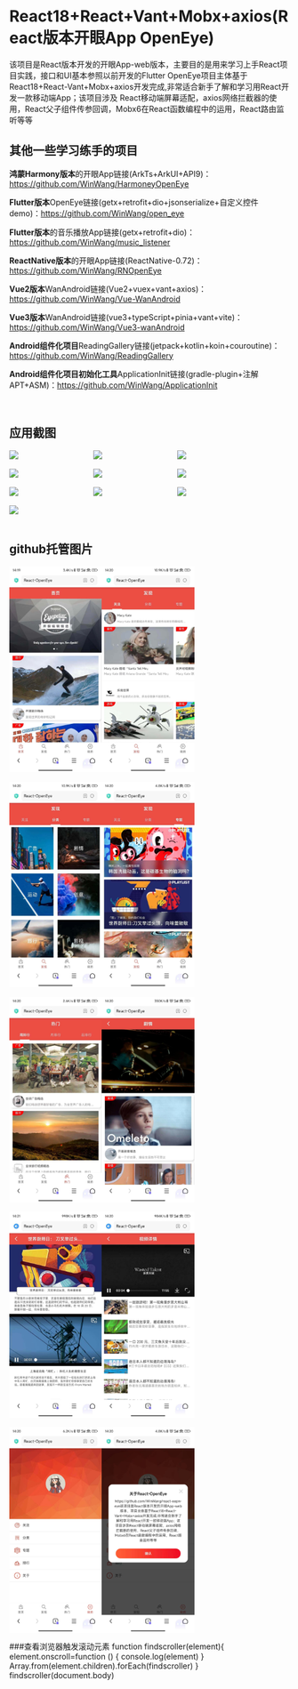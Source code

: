 # React18+React+Vant+Mobx+axios(React版本开眼App OpenEye)

该项目是React版本开发的开眼App-web版本，主要目的是用来学习上手React项目实践，接口和UI基本参照以前开发的Flutter
OpenEye项目主体基于React18+React-Vant+Mobx+axios开发完成,非常适合新手了解和学习用React开发一款移动端App；该项目涉及
React移动端屏幕适配，axios网络拦截器的使用，React父子组件传参回调，Mobx6在React函数编程中的运用，React路由监听等等

## 其他一些学习练手的项目

**鸿蒙Harmony版本**的开眼App链接(ArkTs+ArkUI+API9)：https://github.com/WinWang/HarmoneyOpenEye

**Flutter版本**OpenEye链接(getx+retrofit+dio+jsonserialize+自定义控件demo)：https://github.com/WinWang/open_eye  <br>

**Flutter版本**的音乐播放App链接(getx+retrofit+dio)：https://github.com/WinWang/music_listener <br>

**ReactNative版本**的开眼App链接(ReactNative-0.72)：https://github.com/WinWang/RNOpenEye <br>

**Vue2版本**WanAndroid链接(Vue2+vuex+vant+axios)：https://github.com/WinWang/Vue-WanAndroid  <br>

**Vue3版本**WanAndroid链接(vue3+typeScript+pinia+vant+vite)：https://github.com/WinWang/Vue3-wanAndroid  <br>

**Android组件化项目**ReadingGallery链接(jetpack+kotlin+koin+couroutine)：https://github.com/WinWang/ReadingGallery <br>

**Android组件化项目初始化工具**ApplicationInit链接(gradle-plugin+注解APT+ASM)：https://github.com/WinWang/ApplicationInit <br>

<br/>

## 应用截图  <br/>

<div style="display: flex; flex-direction: row"> 
<img src="https://s2.loli.net/2023/04/12/l7Ud1b4wSfDaqEy.jpg" width="30%">
<img src="https://s2.loli.net/2023/04/12/n2Cuasc8hQfgVbz.jpg" width="30%">
<img src="https://s2.loli.net/2023/04/12/q5kZ4K9n6HIEmrN.jpg" width="30%">
</div>

<br/>

<div style="display: flex; flex-direction: row"> 
<img src="https://s2.loli.net/2023/04/12/Yzb1L7vVgaS5pjA.jpg" width="30%">
<img src="https://s2.loli.net/2023/04/12/UYsFxzyrug3A47O.jpg" width="30%">
<img src="https://s2.loli.net/2023/04/12/qjX5aeSPgxyLrhG.jpg" width="30%">
</div>

<br/>

<div style="display: flex; flex-direction: row"> 
<img src="https://s2.loli.net/2023/04/12/GIC5jKTw7Ji1HRA.jpg" width="30%">
<img src="https://s2.loli.net/2023/04/12/n2UbskShVJWGlZY.jpg" width="30%">
<img src="https://s2.loli.net/2023/04/12/iaKM7Dcy3GQPSIf.jpg" width="30%">
</div>

<br/>

<div style="display: flex; flex-direction: row"> 
<img src="https://s2.loli.net/2023/04/12/DemHLr35sIuJ4Zo.jpg" width="30%">
</div>

<br/>

## github托管图片  <br/>
<div style="display: flex; flex-direction: row"> 
<img src="https://github.com/WinWang/react-oepn-eye/blob/master/screenShot/1.jpg" width="33%">
<img src="https://github.com/WinWang/react-oepn-eye/blob/master/screenShot/2.jpg" width="33%">
</div>

<br/>

<div style="display: flex; flex-direction: row">
<img src="https://github.com/WinWang/react-oepn-eye/blob/master/screenShot/3.jpg" width="33%">
<img src="https://github.com/WinWang/react-oepn-eye/blob/master/screenShot/4.jpg" width="33%">
</div>

<br/>

<div style="display: flex; flex-direction: row">
<img src="https://github.com/WinWang/react-oepn-eye/blob/master/screenShot/5.jpg" width="33%">
<img src="https://github.com/WinWang/react-oepn-eye/blob/master/screenShot/6.jpg" width="33%">
</div>

<br/>

<div style="display: flex; flex-direction: row">
<img src="https://github.com/WinWang/react-oepn-eye/blob/master/screenShot/7.jpg" width="33%">
<img src="https://github.com/WinWang/react-oepn-eye/blob/master/screenShot/8.jpg" width="33%">
</div>

<br/>

<div style="display: flex; flex-direction: row">
<img src="https://github.com/WinWang/react-oepn-eye/blob/master/screenShot/9.jpg" width="33%">
<img src="https://github.com/WinWang/react-oepn-eye/blob/master/screenShot/10.jpg" width="33%">
</div>





###查看浏览器触发滚动元素
function findscroller(element){
element.onscroll=function () {
console.log(element)
}
Array.from(element.children).forEach(findscroller)
}
findscroller(document.body)
